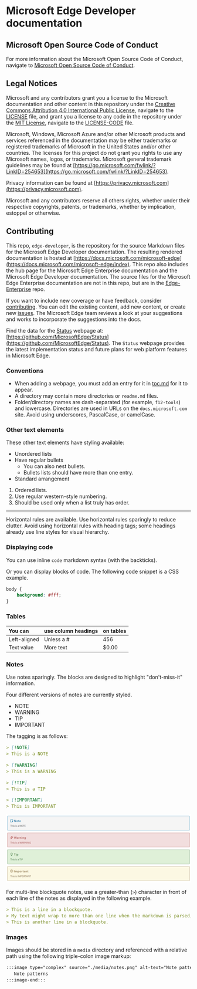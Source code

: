 # Microsoft Edge Developer documentation


<!-- ====================================================================== -->
## Microsoft Open Source Code of Conduct

For more information about the Microsoft Open Source Code of Conduct, navigate to [Microsoft Open Source Code of Conduct](CODE_OF_CONDUCT.md).


<!-- ====================================================================== -->
## Legal Notices

Microsoft and any contributors grant you a license to the Microsoft documentation and other content in this repository under the [Creative Commons Attribution 4.0 International Public License](https://creativecommons.org/licenses/by/4.0/legalcode), navigate to the [LICENSE](./LICENSE) file, and grant you a license to any code in the repository under the [MIT License](https://opensource.org/licenses/MIT), navigate to the
[LICENSE-CODE](./LICENSE-CODE) file.

Microsoft, Windows, Microsoft Azure and/or other Microsoft products and services referenced in the documentation may be either trademarks or registered trademarks of Microsoft in the United States and/or other countries.
The licenses for this project do not grant you rights to use any Microsoft names, logos, or trademarks.
Microsoft general trademark guidelines may be found at [https://go.microsoft.com/fwlink/?LinkID=254653](https://go.microsoft.com/fwlink/?LinkID=254653).

Privacy information can be found at [https://privacy.microsoft.com](https://privacy.microsoft.com).

Microsoft and any contributors reserve all others rights, whether under their respective copyrights, patents, or trademarks, whether by implication, estoppel or otherwise.

<!-- ====================================================================== -->
## Contributing

This repo, `edge-developer`, is the repository for the source Markdown files for the Microsoft Edge Developer documentation.  The resulting rendered documentation is hosted at [https://docs.microsoft.com/microsoft-edge](https://docs.microsoft.com/microsoft-edge/index).  This repo also includes the hub page for the Microsoft Edge Enterprise documentation and the Microsoft Edge Developer documentation.  The source files for the Microsoft Edge Enterprise documentation are not in this repo, but are in the [Edge-Enterprise](https://github.com/MicrosoftDocs/Edge-Enterprise) repo.

If you want to include new coverage or have feedback, consider [contributing](./CONTRIBUTING.md).  You can edit the existing content, add new content, or create new [issues](https://github.com/MicrosoftDocs/edge-developer/issues).  The Microsoft Edge team reviews a look at your suggestions and works to incorporate the suggestions into the docs.

Find the data for the [Status](https://developer.microsoft.com/microsoft-edge/status) webpage at:  [https://github.com/MicrosoftEdge/Status](https://github.com/MicrosoftEdge/Status).  The `Status` webpage provides the latest implementation status and future plans for web platform features in Microsoft Edge.

### Conventions

*   When adding a webpage, you must add an entry for it in [toc.md](./microsoft-edge/toc.yml) for it to appear.
*   A directory may contain more directories or `readme.md` files.
*   Folder/directory names are dash-separated (for example, `f12-tools`) and lowercase.  Directories are used in URLs on the `docs.microsoft.com` site.  Avoid using underscores, PascalCase, or camelCase.

### Other text elements

These other text elements have styling available:

*   Unordered lists
*   Have regular bullets
    *   You can also nest bullets.
    *   Bullets lists should have more than one entry.
*   Standard arrangement

1.  Ordered lists.
1.  Use regular western-style numbering.
1.  Should be used only when a list truly has order.

---

Horizontal rules are available.  Use horizontal rules sparingly to reduce clutter.
Avoid using horizontal rules with heading tags; some headings already use line styles for visual hierarchy.

### Displaying code

You can use inline `code` markdown syntax (with the backticks).

Or you can display blocks of code.  The following code snippet is a CSS example.

```css
body {
    background: #fff;
}
```

### Tables

| You can | use column headings | on tables |
|:--- |:--- |:--- |
| Left-aligned | Unless a # | 456 |
| Text value | More text | $0.00 |

### Notes

Use notes sparingly.  The blocks are designed to highlight "don't-miss-it" information.

Four different versions of notes are currently styled.

*   NOTE
*   WARNING
*   TIP
*   IMPORTANT

The tagging is as follows:

```md
> [!NOTE]
> This is a NOTE
```

```md
> [!WARNING]
> This is a WARNING
```

```md
> [!TIP]
> This is a TIP
```

```md
> [!IMPORTANT]
> This is IMPORTANT
```

![Note patterns](./media/notes.png)

For multi-line blockquote notes, use a greater-than (`>`) character in front of each line of the notes as displayed in the following example.

```md
> This is a line in a blockquote.
> My text might wrap to more than one line when the markdown is parsed, but you can use a single long line in the markdown.
> This is another line in a blockquote.
```

### Images

Images should be stored in a `media` directory and referenced with a relative path using the following triple-colon image markup:

<!--  `![Note patterns](media/notes.png)`  -->

```md
:::image type="complex" source="./media/notes.png" alt-text="Note patterns" lightbox="./media/notes.png":::
   Note patterns
:::image-end:::
```
